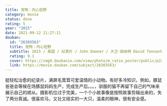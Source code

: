 ```yaml
---
title: 宠物：内心狂野
category: movie
status: done
rating: 5
year: "2015"
date: 2021-09-12 21:27:11
douban:
  id: "26303563"
  title: 宠物：内心狂野
  subtitle: 2015 / 英国 / 纪录片 / John Downer / 大卫·田纳特 David Tennant
  rating: 9.1
  cover: https://img9.doubanio.com/view/photo/m_ratio_poster/public/p2222400644.jpg
  link: https://movie.douban.com/subject/26303563/
---
```


挺轻松治愈的纪录片，满屏毛茸茸可爱温情的小动物。有好多冷知识，例如，豚鼠爸爸会等候在场豚鼠妈妈生产，完成生产后。。。，驯服的猫不再留下自己的气味来展示自己的顺从。摄影机位过于完美，一个个小故事像是按照故事剪辑出来的，失了两分真诚。很喜欢马，又壮又结实的一大只，温柔的眼神，很有安全感。
